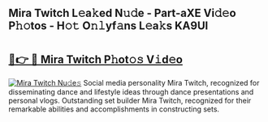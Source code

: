## Mira Twitch L𝚎a𝚔ed N𝚞𝚍e - Part-aXE Vi𝚍𝚎o P𝚑𝚘tos - H𝚘𝚝 O𝚗𝚕yf𝚊ns L𝚎a𝚔s KA9Ul

# <h2><a href="http://kf5vx2q.oniu.top/?m=Mira+Twitch">🔗👉 🔴 Mira Twitch P𝚑ot𝚘𝚜 V𝚒d𝚎o</a></h2>

[![Mira Twitch Nu𝚍e𝚜](https://i.imgur.com/0qMVB7G.gif)](http://kf5vx2q.oniu.top/?m=Mira+Twitch)
Social media personality Mira Twitch, recognized for disseminating dance and lifestyle ideas through dance presentations and personal vlogs. Outstanding set builder Mira Twitch, recognized for their remarkable abilities and accomplishments in constructing sets.  
